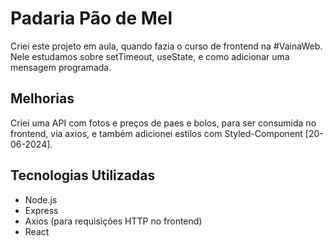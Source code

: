 
# Padaria Pão de Mel

Criei este projeto em aula, quando fazia o curso de frontend na #VainaWeb.
Nele estudamos sobre setTimeout, useState, e como adicionar uma mensagem programada.

## Melhorias

Criei uma API com fotos e preços de paes e bolos, para ser consumida no frontend, via axios, e também adicionei estilos com Styled-Component [20-06-2024].


## Tecnologias Utilizadas

- Node.js
- Express
- Axios (para requisições HTTP no frontend)
- React

